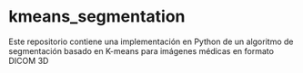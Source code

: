 # kmeans_segmentation
Este repositorio contiene una implementación en Python de un algoritmo de segmentación basado en K-means para imágenes médicas en formato DICOM 3D
